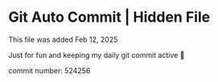 # Git Auto Commit | Hidden File

This file was added Feb 12, 2025

Just for fun and keeping my daily git commit active 🤪

commit number: 524256
